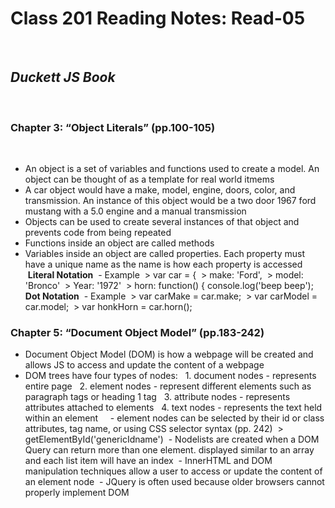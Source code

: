 # Class 201 Reading Notes: Read-05
 
## ***Duckett JS Book***
 
### Chapter 3: “Object Literals” (pp.100-105)
 
- An object is a set of variables and functions used to create a model. An object can be thought of as a template for real world itmems
- A car object would have a make, model, engine, doors, color, and transmission. An instance of this object would be a two door 1967 ford mustang with a 5.0 engine and a manual transmission
- Objects can be used to create several instances of that object and prevents code from being repeated
- Functions inside an object are called methods
- Variables inside an object are called properties. Each property must have a unique name as the name is how each property is accessed
 
 **Literal Notation**
 - Example
 > var car = {
 > make: 'Ford',
 > model: 'Bronco'
 > Year: '1972'
 > horn: function() { console.log('beep beep');
 
  **Dot Notation**
 - Example
 > var carMake = car.make;
 > var carModel = car.model;
 > var honkHorn = car.horn();
 
### Chapter 5: “Document Object Model” (pp.183-242)
- Document Object Model (DOM) is how a webpage will be created and allows JS to access and update the content of a webpage
- DOM trees have four types of nodes:
  1. document nodes - represents entire page
  2. element nodes - represent different elements such as paragraph tags or heading 1 tag
  3. attribute nodes - represents attributes attached to elements
  4. text nodes - represents the text held within an element
  
 - element nodes can be selected by their id or class attributes, tag name, or using CSS selector syntax (pp. 242)
 > getElementById('genericIdname')
 - Nodelists are created when a DOM Query can return more than one element. displayed similar to an array and each list item will have an index
 - InnerHTML and DOM manipulation techniques allow a user to access or update the content of an element node
 - JQuery is often used because older browsers cannot properly implement DOM
